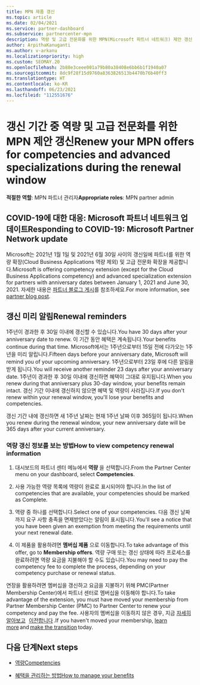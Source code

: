 ```yaml
---
title: MPN 제품 갱신
ms.topic: article
ms.date: 02/04/2021
ms.service: partner-dashboard
ms.subservice: partnercenter-mpn
description: 역량 및 고급 전문화를 위한 MPN(Microsoft 파트너 네트워크) 제안 갱신 - 갱신 기간은 구매 날짜에 1일을 더한 갱신일부터 시작됩니다.
author: ArpithaKanuganti
ms.author: v-arkanu
ms.localizationpriority: high
ms.custom: SEOMAY.20
ms.openlocfilehash: 2b88e3ceee001a79b80a38408e6bb6b1f1940a07
ms.sourcegitcommit: 8dc9f28f15d9760a8363826513b4470b76b40ff3
ms.translationtype: HT
ms.contentlocale: ko-KR
ms.lasthandoff: 06/23/2021
ms.locfileid: "112551676"
---
```

# <a name="renew-your-mpn-offers-for-competencies-and-advanced-specializations-during-the-renewal-window"></a><span data-ttu-id="3a3f4-103">갱신 기간 중 역량 및 고급 전문화를 위한 MPN 제안 갱신</span><span class="sxs-lookup"><span data-stu-id="3a3f4-103">Renew your MPN offers for competencies and advanced specializations during the renewal window</span></span>

<span data-ttu-id="3a3f4-104">**적절한 역할**: MPN 파트너 관리자</span><span class="sxs-lookup"><span data-stu-id="3a3f4-104">**Appropriate roles**: MPN partner admin</span></span>

## <a name="responding-to-covid-19-microsoft-partner-network-update"></a><span data-ttu-id="3a3f4-105">COVID-19에 대한 대응: Microsoft 파트너 네트워크 업데이트</span><span class="sxs-lookup"><span data-stu-id="3a3f4-105">Responding to COVID-19: Microsoft Partner Network update</span></span>

<span data-ttu-id="3a3f4-106">Microsoft는 2021년 1월 1일 및 2021년 6월 30일 사이의 갱신일에 파트너를 위한 역량 확장(Cloud Business Applications 역량 제외) 및 고급 전문화 확장을 제공합니다.</span><span class="sxs-lookup"><span data-stu-id="3a3f4-106">Microsoft is offering competency extension (except for the Cloud Business Applications competency) and advanced specialization extension for partners with anniversary dates between January 1, 2021 and June 30, 2021.</span></span> <span data-ttu-id="3a3f4-107">자세한 내용은 [파트너 블로그 게시](https://blogs.partner.microsoft.com/mpn/responding-to-covid-19-microsoft-partner-network/)를 참조하세요.</span><span class="sxs-lookup"><span data-stu-id="3a3f4-107">For more information, see [partner blog post](https://blogs.partner.microsoft.com/mpn/responding-to-covid-19-microsoft-partner-network/).</span></span>

## <a name="renewal-reminders"></a><span data-ttu-id="3a3f4-108">갱신 미리 알림</span><span class="sxs-lookup"><span data-stu-id="3a3f4-108">Renewal reminders</span></span>

<span data-ttu-id="3a3f4-109">1주년이 경과한 후 30일 이내에 갱신할 수 있습니다.</span><span class="sxs-lookup"><span data-stu-id="3a3f4-109">You have 30 days after your anniversary date to renew.</span></span> <span data-ttu-id="3a3f4-110">이 기간 동안 혜택은 계속됩니다.</span><span class="sxs-lookup"><span data-stu-id="3a3f4-110">Your benefits continue during that time.</span></span> <span data-ttu-id="3a3f4-111">Microsoft에서는 1주년으로부터 15일 전에 다가오는 1주년을 미리 알립니다.</span><span class="sxs-lookup"><span data-stu-id="3a3f4-111">Fifteen days before your anniversary date, Microsoft will remind you of your upcoming anniversary.</span></span> <span data-ttu-id="3a3f4-112">1주년으로부터 23일 후에 다른 알림을 받게 됩니다.</span><span class="sxs-lookup"><span data-stu-id="3a3f4-112">You will receive another reminder 23 days after your anniversary date.</span></span> <span data-ttu-id="3a3f4-113">1주년이 경과한 후 30일 이내에 갱신하면 혜택이 그대로 유지됩니다.</span><span class="sxs-lookup"><span data-stu-id="3a3f4-113">When you renew during that anniversary plus 30-day window, your benefits remain intact.</span></span> <span data-ttu-id="3a3f4-114">갱신 기간 이내에 갱신하지 않으면 혜택 및 역량이 사라집니다.</span><span class="sxs-lookup"><span data-stu-id="3a3f4-114">If you don't renew within your renewal window, you'll lose your benefits and competencies.</span></span>

<span data-ttu-id="3a3f4-115">갱신 기간 내에 갱신하면 새 1주년 날짜는 현재 1주년 날짜 이후 365일이 됩니다.</span><span class="sxs-lookup"><span data-stu-id="3a3f4-115">When you renew during the renewal window, your new anniversary date will be 365 days after your current anniversary.</span></span>

### <a name="how-to-view-competency-renewal-information"></a><span data-ttu-id="3a3f4-116">역량 갱신 정보를 보는 방법</span><span class="sxs-lookup"><span data-stu-id="3a3f4-116">How to view competency renewal information</span></span>

1. <span data-ttu-id="3a3f4-117">대시보드의 파트너 센터 메뉴에서 **역량** 을 선택합니다.</span><span class="sxs-lookup"><span data-stu-id="3a3f4-117">From the Partner Center menu on your dashboard, select **Competencies**.</span></span>  

2. <span data-ttu-id="3a3f4-118">사용 가능한 역량 목록에 역량이 완료로 표시되어야 합니다.</span><span class="sxs-lookup"><span data-stu-id="3a3f4-118">In the list of competencies that are available, your competencies should be marked as Complete.</span></span>  

3. <span data-ttu-id="3a3f4-119">역량 중 하나를 선택합니다.</span><span class="sxs-lookup"><span data-stu-id="3a3f4-119">Select one of your competencies.</span></span> <span data-ttu-id="3a3f4-120">다음 갱신 날짜까지 요구 사항 충족을 면제받았다는 알림이 표시됩니다.</span><span class="sxs-lookup"><span data-stu-id="3a3f4-120">You'll see a notice that you have been given an exemption from meeting the requirements until your next renewal date.</span></span>

4. <span data-ttu-id="3a3f4-121">이 제품을 활용하려면 **멤버십 제품** 으로 이동합니다.</span><span class="sxs-lookup"><span data-stu-id="3a3f4-121">To take advantage of this offer, go to **Membership offers**.</span></span> <span data-ttu-id="3a3f4-122">역량 구매 또는 갱신 상태에 따라 프로세스를 완료하려면 역량 요금을 지불해야 할 수도 있습니다.</span><span class="sxs-lookup"><span data-stu-id="3a3f4-122">You may need to pay the competency fee to complete the process, depending on your competency purchase or renewal status.</span></span>

<span data-ttu-id="3a3f4-123">연장을 활용하려면 멤버십을 갱신하고 요금을 지불하기 위해 PMC(Partner Membership Center)에서 파트너 센터로 멤버십을 이동해야 합니다.</span><span class="sxs-lookup"><span data-stu-id="3a3f4-123">To take advantage of the extension, you must have moved your membership from Partner Membership Center (PMC) to Partner Center to renew your competency and pay the fee.</span></span> <span data-ttu-id="3a3f4-124">사용자의 멤버십을 이동하지 않은 경우, 지금 [자세히 알아보고](partner-membership-center-retirement-faq.md)   [이전합니다](https://partners.microsoft.com/partnerprogram/Welcome.aspx) .</span><span class="sxs-lookup"><span data-stu-id="3a3f4-124">If you haven't moved your membership, [learn more](partner-membership-center-retirement-faq.md) and [make the transition](https://partners.microsoft.com/partnerprogram/Welcome.aspx) today.</span></span>  

## <a name="next-steps"></a><span data-ttu-id="3a3f4-125">다음 단계</span><span class="sxs-lookup"><span data-stu-id="3a3f4-125">Next steps</span></span>

- [<span data-ttu-id="3a3f4-126">역량</span><span class="sxs-lookup"><span data-stu-id="3a3f4-126">Competencies</span></span>](learn-about-competencies.md)

- [<span data-ttu-id="3a3f4-127">혜택을 관리하는 방법</span><span class="sxs-lookup"><span data-stu-id="3a3f4-127">How to manage your benefits</span></span>](manage-your-partner-network-benefits.md)

